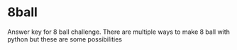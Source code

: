 # 8ball
Answer key for 8 ball challenge.
There are multiple ways to make 8 ball with python but these are some possibilities
